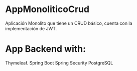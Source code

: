 # AppMonoliticoCrud
Aplicación Monolito que tiene un CRUD básico, cuenta con la implementación de JWT.
# App Backend with:
 Thymeleaf.
 Spring Boot
 Spring Security
 PostgreSQL
